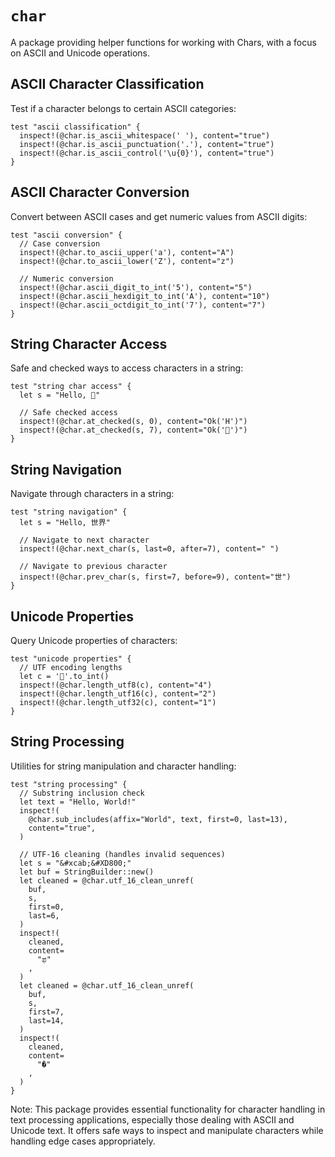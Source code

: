 # `char`

A package providing helper functions for working with Chars, with a focus on ASCII and Unicode operations.

## ASCII Character Classification

Test if a character belongs to certain ASCII categories:

```moonbit
test "ascii classification" {
  inspect!(@char.is_ascii_whitespace(' '), content="true")
  inspect!(@char.is_ascii_punctuation('.'), content="true")
  inspect!(@char.is_ascii_control('\u{0}'), content="true")
}
```

## ASCII Character Conversion

Convert between ASCII cases and get numeric values from ASCII digits:

```moonbit
test "ascii conversion" {
  // Case conversion
  inspect!(@char.to_ascii_upper('a'), content="A")
  inspect!(@char.to_ascii_lower('Z'), content="z")

  // Numeric conversion
  inspect!(@char.ascii_digit_to_int('5'), content="5")
  inspect!(@char.ascii_hexdigit_to_int('A'), content="10")
  inspect!(@char.ascii_octdigit_to_int('7'), content="7")
}
```

## String Character Access

Safe and checked ways to access characters in a string:

```moonbit
test "string char access" {
  let s = "Hello, 🐰"

  // Safe checked access
  inspect!(@char.at_checked(s, 0), content="Ok('H')")
  inspect!(@char.at_checked(s, 7), content="Ok('🐰')")
}
```

## String Navigation

Navigate through characters in a string:

```moonbit
test "string navigation" {
  let s = "Hello, 世界"

  // Navigate to next character
  inspect!(@char.next_char(s, last=0, after=7), content=" ")

  // Navigate to previous character
  inspect!(@char.prev_char(s, first=7, before=9), content="世")
}
```

## Unicode Properties

Query Unicode properties of characters:

```moonbit
test "unicode properties" {
  // UTF encoding lengths
  let c = '🐰'.to_int()
  inspect!(@char.length_utf8(c), content="4")
  inspect!(@char.length_utf16(c), content="2")
  inspect!(@char.length_utf32(c), content="1")
}
```

## String Processing

Utilities for string manipulation and character handling:

```moonbit
test "string processing" {
  // Substring inclusion check
  let text = "Hello, World!"
  inspect!(
    @char.sub_includes(affix="World", text, first=0, last=13),
    content="true",
  )

  // UTF-16 cleaning (handles invalid sequences)
  let s = "&#xcab;&#XD800;"
  let buf = StringBuilder::new()
  let cleaned = @char.utf_16_clean_unref(
    buf,
    s,
    first=0,
    last=6,
  )
  inspect!(
    cleaned,
    content=
      "ಫ"
    ,
  )
  let cleaned = @char.utf_16_clean_unref(
    buf,
    s,
    first=7,
    last=14,
  )
  inspect!(
    cleaned,
    content=
      "�"
    ,
  )
}
```

Note: This package provides essential functionality for character handling in text processing applications, especially those dealing with ASCII and Unicode text. It offers safe ways to inspect and manipulate characters while handling edge cases appropriately.
